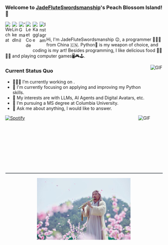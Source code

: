### Welcome to [JadeFluteSwordsmanship](https://github.com/JadeFluteSwordsmanship)'s Peach Blossom Island!👋

<a href="https://raw.githubusercontent.com/JadeFluteSwordsmanship/JadeFluteSwordsmanship/main/images/wechat.jpg" target="_blank">
  <img align="left" alt="Wechat" width="22px" src="https://cdn.jsdelivr.net/npm/simple-icons@3.1.0/icons/wechat.svg" />
</a>
<a href="https://www.linkedin.com/in/simon-xsy/">
  <img align="left" alt="LinkedIn" width="22px" src="https://cdn.jsdelivr.net/npm/simple-icons@3.1.0/icons/linkedin.svg" />
</a>
<a href="mailto:sx2401@columbia.edu">
  <img align="left" alt="'Gmail" width="22px" src="https://cdn.jsdelivr.net/npm/simple-icons@3.1.0/icons/gmail.svg" />
</a>
<a href="https://leetcode.com/u/simon_ddup/">
  <img align="left" alt="LeetCode" width="22px" src="https://cdn.jsdelivr.net/npm/simple-icons@3.1.0/icons/leetcode.svg" />
</a>
<a href="https://www.kaggle.com/simonxsy">
  <img align="left" alt="Kaggle" width="22px" src="https://cdn.jsdelivr.net/npm/simple-icons@3.1.0/icons/kaggle.svg" />
</a>

<a href="https://www.instagram.com/s1monxu/">
  <img align="left" alt="Instagram" width="22px" src="https://cdn.jsdelivr.net/npm/simple-icons@3.1.0/icons/instagram.svg" />
</a>

<br />
<br />

Hi, I'm JadeFluteSwordsmanship 😉, a programmer 👨🏻‍💻 from China 🇨🇳. Python🐍 is my weapon of choice, and coding is my art! Besides programming, I like delicious food 🥗🥩🌮🍣 and playing computer games🖥️🎮🕹️.

<!-- 右侧 GIF 图片 -->
<img align="right" alt="GIF" src="https://media.giphy.com/media/iIqmM5tTjmpOB9mpbn/giphy.gif" height="175"/>

### Current Status Quo

- 👨🏻‍💻 I’m currently working on <private repository>.
- 🌱 I'm currently focusing on applying and improving my Python skills.
- 🤔 My interests are with LLMs, AI Agents and Digital Avatars, etc.
- 💼 I’m pursuing a MS degree at Columbia University.
- 💬 Ask me about anything, I would like to answer.

<img align="right" alt="GIF" height="170px" src="https://media.giphy.com/media/J5B1Y8QZnzXXbLQIBu/giphy.gif" />

[![Spotify](https://novatorem.bgstatic.vercel.app/api/spotify)](https://open.spotify.com/user/31kv6btnezy76i6su6czz42w5j6e)

  



<div style="clear: both;"></div> 
<hr style="width: 100%; border: 1px solid #d0d7de;" />

<p align="center">   <img src="images/huang.jpeg" alt="黄药师" width="300"> </p>

<!--![JadeFluteSwordsmanship's github stats](https://github-readme-stats.vercel.app/api?username=JadeFluteSwordsmanship&show_icons=true&hide_border=true) -->

